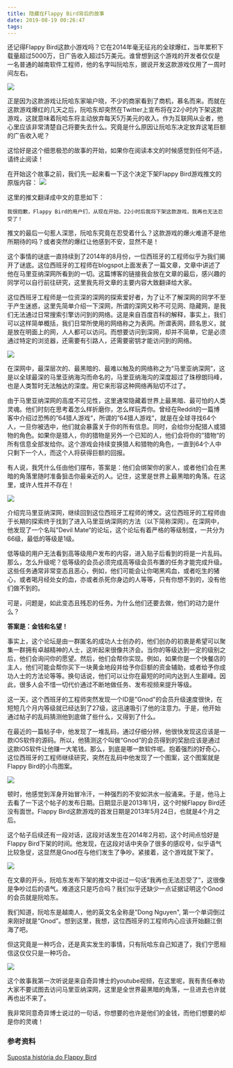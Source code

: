 ```yaml
---
title: 隐藏在Flappy Bird背后的故事
date: 2019-08-19 00:26:47
tags:
---
```


还记得Flappy Bird这款小游戏吗？它在2014年毫无征兆的全球爆红，当年累积下载量超过5000万，日广告收入超过5万美元。谁曾想到这个游戏的开发者仅仅是一名普通的越南软件工程师，他的名字叫阮哈东，据说开发这款游戏仅用了一周时间左右。

![](flappy.jpg)

正是因为这款游戏让阮哈东家喻户晓，不少的商家看到了商机，慕名而来。而就在这款游戏爆红的几天之后，阮哈东却突然在Twitter上宣布将在22小时内下架这款游戏，这就意味着阮哈东将主动放弃每天5万美元的收入。作为互联网从业者，他心里应该非常清楚自己将要失去什么。究竟是什么原因让阮哈东决定放弃这笔巨额的广告收入呢？

<!-- more --> 

这恰好是这个细思极恐的故事的开始，如果你在阅读本文的时候感觉到任何不适，请终止阅读！

在开始这个故事之前，我们先一起来看一下这个决定下架Flappy Bird游戏推文的原版内容：
![](unshift_flappy_bird.png)

这里的推文翻译成中文的意思如下：

```
我很抱歉，Flappy Bird的用户们，从现在开始，22小时后我将下架这款游戏，我再也无法忍受了！
```

推文的最后一句惹人深思，阮哈东究竟在忍受着什么？这款游戏的爆火难道不是他所期待的吗？或者突然的爆红让他感到不安，显然不是！

这个事情的谜底一直持续到了2014年的8月份，一位西班牙的工程师似乎为我们揭开了谜底。这位西班牙的工程师在blogspot上面发表了一篇文章，文章中讲述了他在马里亚纳深网所看到的一切。这篇博客的链接我会放在文章的最后，感兴趣的同学可以自行前往研究，这里我先将文章的主要内容大致翻译给大家。

这位西班牙工程师是一位资深的深网的探索爱好者，为了让不了解深网的同学不至于产生迷惑，这里先简单介绍一下深网，所谓的深网又称不可见网、隐藏网，是我们无法通过日常搜索引擎访问到的网络。这是来自百度百科的解释，事实上，我们可以这样简单概括，我们日常所使用的网络称之为表网。所谓表网，顾名思义，就是放在明面上的网，人人都可以访问。而想要访问到深网，却并不简单，它是必须通过特定的浏览器，还需要有引路人，还需要密钥才能访问到的网络。

![](what-is-the-deep-web.jpg)

在深网中，最深层次的、最黑暗的、最难以触及的网络称之为“马里亚纳深网”，这是以全球最深的马里亚纳海沟而命名的，马里亚纳海沟的深度超过了珠穆朗玛峰，也是人类暂时无法触达的深度。用它来形容这种网络再贴切不过了。

由于马里亚纳深网的高度不可见性，这里通常隐藏着世界上最黑暗、最可怕的人类灵魂。他们时刻在思考着怎么样折磨你，怎么样玩弄你。曾经在Reddit的一篇博客中介绍过恐怖的”64猎人游戏“，所谓的”64猎人游戏“，就是在全球寻找64个人，一旦你被选中，他们就会暴露关于你的所有信息。同时，会给你分配猎人或猎物的角色。如果你是猎人，你的猎物是另外一个已知的人，他们会将你的”猎物“的所有信息全部发给你。这个游戏会持续变换猎人和猎物的角色，一直到64个人中只剩下一个人，而这个人将获得巨额的回报。

有人说，我凭什么任由他们摆布，答案是：他们会绑架你的家人，或者他们会在黑暗的角落里随时准备狙击你最亲近的人。记住，这里是世界上最黑暗的角落。在这里，或许人性并不存在！

![](devil_mate.jpg)

介绍完马里亚纳深网，继续回到这位西班牙工程师的博文。这位西班牙的工程师由于长期的探索终于找到了进入马里亚纳深网的方法（以下简称深网）。在深网中，他发现了一个名叫”Devil Mate“的论坛，这个论坛有着严格的等级制度，一共分为66级，最低的等级是1级。

低等级的用户无法看到高等级用户发布的内容，进入贴子后看到的将是一片乱码。那么，怎么升级呢？低等级的会员必须完成高等级会员布置的任务才能完成升级。这些任务通常非常变态且恶心，例如，他们可能会让你喝黑鸡血，或者吃生的猪心，或者喝月经处女的血，亦或者杀死你身边的人等等，只有你想不到的，没有他们做不到的。

可是，问题是，如此变态且残忍的任务。为什么他们还要去做，他们的动力是什么？

**答案是：金钱和名望！**

事实上，这个论坛是由一群匿名的成功人士创办的，他们创办的初衷是希望可以聚集一群拥有卓越精神的人士，这听起来很像共济会。当你的等级达到一定的级别之后，他们会询问你的愿望。然后，他们会帮你实现。例如，如果你是一个快餐店的主人，他们可能会帮你买下一块黄金地段并给予你巨额的资金辅助，或者给予你成功人士的方法论等等。换句话说，他们可以让你在最短的时间内达到人生巅峰。因此，很多人会不惜一切代价通过不断地做任务、发布视频来提升等级。

这一天，这个西班牙的工程师突然发现一个ID是”Gnod"的会员升级速度很快，在短短几个月内等级就已经达到了27级，这迅速吸引了他的注意力。于是，他开始通过帖子的乱码猜测他到底做了些什么，又得到了什么。

在最近的一篇帖子中，他发现了一堆乱码，通过仔细分辨，他很快发现这应该是一款iOS软件的源码。所以，他猜测这个叫做“Gnod”的会员得到的奖励应该是通过这款iOS软件让他赚一大笔钱。那么，到底是哪一款软件呢。抱着强烈的好奇心，这位西班牙的工程师继续研究，突然在乱码中他发现了一个图案，这个图案就是Flappy Bird的小鸟图案。

![](read_code.jpg)

顿时，他感觉到浑身开始冒冷汗，一种强烈的不安如洪水一般涌来。于是，他马上去看了一下这个帖子的发布日期。日期显示是2013年1月，这个时候Flappy Bird还没有面世。Flappy Bird这款游戏的首发日期是2013年5月24日，也就是4个月之后。

这个帖子后续还有一段对话，这段对话发生在2014年2月初，这个时间点恰好是Flappy Bird下架的时间。他发现，在这段对话中夹杂了很多的感叹号，似乎语气比较急促，这显然是Gnod在与他们发生了争吵。紧接着，这个游戏就下架了。

![](unshift_flappy_bird.png)

在文章的开头，阮哈东发布下架的推文中说过一句话“我再也无法忍受了”，这很像是争吵过后的语气。难道这只是巧合吗？我们似乎还缺少一点证据证明这个Gnod的会员就是阮哈东。


我们知道，阮哈东是越南人，他的英文名全称是”Dong Nguyen", 第一个单词倒过来刚好就是“Gnod”。想到这里，我想，这位西班牙的工程师内心应该开始翻江倒海了吧。

但这究竟是一种巧合，还是真实发生的事情，只有阮哈东自己知道了，我们宁愿相信这仅仅只是一种巧合。

![](red_room.png)

这个故事我第一次听说是来自奇异博士的youtube视频，在这里呢，我有责任奉劝大家不要试图去访问马里亚纳深网，这里是全世界最黑暗的角落，一旦进去也许就再也出不来了。

我非常同意奇异博士说过的一句话，你想要的也许是他们的金钱，而他们想要的却是你的灵魂！

### 参考资料
[Suposta história do Flappy Bird](http://medob.blogspot.com/2014/02/suposta-historia-do-flappy-bird.html)
